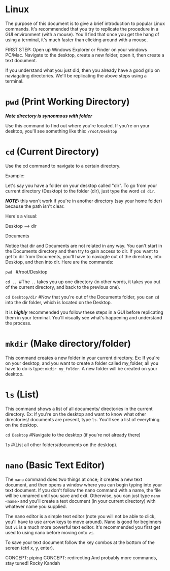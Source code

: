 # Linux 

The purpose of this document is to give a brief introduction to popular Linux commands. It's recommended that you try to replicate the procedure in a GUI environment (with a mouse). You'll find that once you get the hang of using a terminal, it's much faster than clicking around with a mouse. 

FIRST STEP: Open up Windows Explorer or Finder on your windows PC/Mac. Navigate to the desktop, create a new folder, open it, then create a text document. 

If you understand what you just did, then you already have a good grip on naviagating directories. We'll be replicating the above steps using a terminal. 

# `pwd` (Print Working Directory)
***Note directory is synonmous with folder***

Use this command to find out where you're located. If you're on your desktop, you'll see something like this: `/root/Desktop`

# `cd` (Current Directory)
Use the cd command to navigate to a certain directory. 

Example: 

Let's say you have a folder on your desktop called "dir". To go from your current directory (Desktop) to the folder (dir), just type the word `cd dir`. 

***NOTE:*** this won't work if you're in another directory (say your home folder) because the path isn't clear. 

Here's a visual: 

Desktop --> dir

Documents

Notice that dir and Documents are not related in any way. You can't start in the Documents directory and then try to gain access to dir. If you want to get to dir from Documents, you'll have to naviagte out of the directory, into Desktop, and then into dir. Here are the commands: 

`pwd ` #/root/Desktop

`cd .. `#The `..` takes you up one directory (in other words, it takes you out of the current directory, and back to the previous one).

`cd Desktop/dir` #Now that you're out of the Documents folder, you can `cd` into the dir folder, which is located on the Desktop. 

It is ***highly*** recommended you follow these steps in a GUI before replicating them in your terminal. You'll visually see what's happening and understand the process. 

# `mkdir` (Make directory/folder)
This command creates a new folder in your current directory. 
Ex:
If you're on your desktop, and you want to create a folder called my_folder, all you have to do is type: `mkdir my_folder`. A new folder will be created on your desktop. 

# `ls` (List)

This command shows a list of all documents/ directories in the current directory.
Ex: 
If you're on the desktop and want to know what other directories/ documents are present, type `ls`. You'll see a list of everything on the desktop.

`cd Desktop` #Navigate to the desktop (if you're not already there)

`ls` #(List all other folders/documents on the desktop). 


# `nano` (Basic Text Editor)

The `nano` command does two things at once; it creates a new text document, and then opens a window where you can begin typing into your text document. If you don't follow the nano command with a name, the file will be unnamed until you save and exit. Otherwise, you can just type `nano <name>` and you'll create a text document (in your current directory) with whatever name you supplied. 

The nano editor is a simple text editor (note you will not be able to click, you'll have to use arrow keys to move around). Nano is good for beginners but `vi` is a much more powerful text editor. It's recommended you first get used to using nano before moving onto `vi`. 

To save your text document follow the key combos at the bottom of the screen (ctrl x, y, enter).

CONCEPT: piping
CONCEPT: redirecting
And probably more commands, stay tuned!
Rocky Kandah

